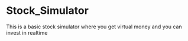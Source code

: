 # Stock_Simulator
 This is a basic stock simulator where you get virtual money and you can invest in realtime 
